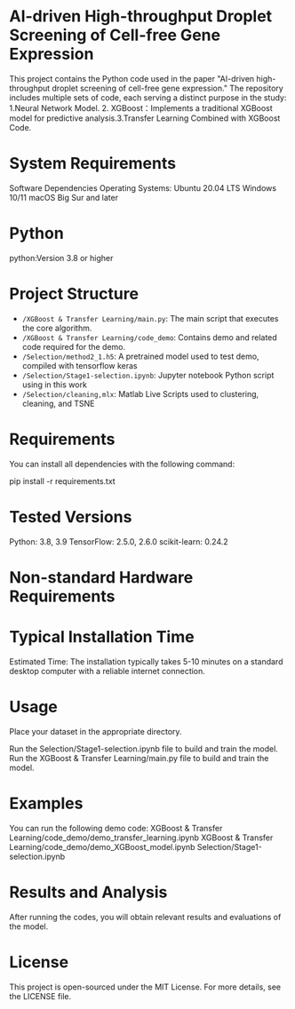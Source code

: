 # AI-driven High-throughput Droplet Screening of Cell-free Gene Expression

This project contains the Python code used in the paper "AI-driven high-throughput droplet screening of cell-free gene expression." The repository includes multiple sets of code, each serving a distinct purpose in the study: 1.Neural Network Model. 2. XGBoost：Implements a traditional XGBoost model for predictive analysis.3.Transfer Learning Combined with XGBoost Code.

# System Requirements
Software Dependencies
Operating Systems:
Ubuntu 20.04 LTS
Windows 10/11
macOS Big Sur and later

# Python
python:Version 3.8 or higher


#  Project Structure
- `/XGBoost & Transfer Learning/main.py`: The main script that executes the core algorithm.
- `/XGBoost & Transfer Learning/code_demo`: Contains demo and related code required for the demo.
- `/Selection/method2_1.h5`: A pretrained model used to test demo, compiled with tensorflow keras
- `/Selection/Stage1-selection.ipynb`: Jupyter notebook Python script using in this work
- `/Selection/cleaning,mlx`: Matlab Live Scripts used to clustering, cleaning, and TSNE

#  Requirements

You can install all dependencies with the following command:

pip install -r requirements.txt

# Tested Versions
Python: 3.8, 3.9
TensorFlow: 2.5.0, 2.6.0
scikit-learn: 0.24.2


# Non-standard Hardware Requirements

# Typical Installation Time

Estimated Time: The installation typically takes 5-10 minutes on a standard desktop computer with a reliable internet connection.


#  Usage
Place your dataset in the appropriate directory.

Run the Selection/Stage1-selection.ipynb file to build and train the  model.
Run the XGBoost & Transfer Learning/main.py file to build and train the  model.



#  Examples
You can run the following demo code:
XGBoost & Transfer Learning/code_demo/demo_transfer_learning.ipynb
XGBoost & Transfer Learning/code_demo/demo_XGBoost_model.ipynb
Selection/Stage1-selection.ipynb


# Results and Analysis
After running the codes, you will obtain relevant results and evaluations of the model.


# License
This project is open-sourced under the MIT License. For more details, see the LICENSE file.
